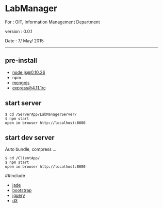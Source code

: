 # LabManager

For : OIT, Information Management Department

version : 0.0.1

Date : 7/ May/ 2015

------------------------------

## pre-install

 * node.js@0.10.26
 * npm
 * [mongojs](https://github.com/mafintosh/mongojs)
 * [express@4.11.1rc](http://github.com/strongloop/express/)

## start server

```
$ cd /ServerApp/LabManagerServer/
$ npm start
open in browser http://localhost:8080
```

## start dev server

Auto bundle, compress ...

```
$ cd /ClientApp/
$ npm start
open in browser http://localhost:8080
```

##include

 * [jade](http://jade-lang.com/)
 * [bootstrap](http://getbootstrap.com/)
 * [jquery](http://jquery.com/)
 * [d3](https://github.com/mbostock/d3)





